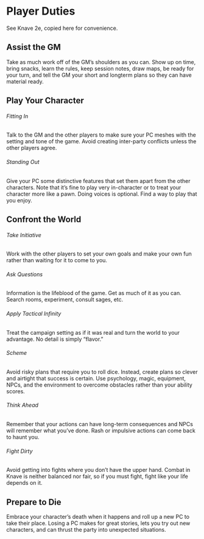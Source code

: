 # Player Duties

See Knave 2e, copied here for convenience.
## Assist the GM
Take as much work off of the GM’s shoulders as you can. Show up on time, bring snacks, learn the rules, keep session notes, draw maps, be ready for your turn, and tell the GM your short and longterm plans so they can have material ready. 

## Play Your Character
###### Fitting In
Talk to the GM and the other players to make sure your PC meshes with the setting and tone of the game. Avoid creating inter-party conflicts unless the other players agree. 
###### Standing Out 
Give your PC some distinctive features that set them apart from the other characters. Note that it’s fine to play very in-character or to treat your character more like a pawn. Doing voices is optional. Find a way to play that you enjoy. 

## Confront the World
###### Take Initiative
Work with the other players to set your own goals and make your own fun rather than waiting for it to come to you. 
###### Ask Questions
Information is the lifeblood of the game. Get as much of it as you can. Search rooms, experiment, consult sages, etc. 
###### Apply Tactical Infinity
Treat the campaign setting as if it was real and turn the world to your advantage. No detail is simply “flavor.” 
###### Scheme
Avoid risky plans that require you to roll dice. Instead, create plans so clever and airtight that success is certain. Use psychology, magic, equipment, NPCs, and the environment to overcome obstacles rather than your ability scores. 
###### Think Ahead
Remember that your actions can have long-term consequences and NPCs will remember what you’ve done. Rash or impulsive actions can come back to haunt you. 
###### Fight Dirty
Avoid getting into fights where you don’t have the upper hand. Combat in Knave is neither balanced nor fair, so if you must fight, fight like your life depends on it. 

## Prepare to Die
Embrace your character’s death when it happens and roll up a new PC to take their place. Losing a PC makes for great stories, lets you try out new characters, and can thrust the party into unexpected situations.